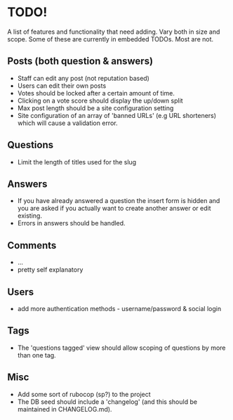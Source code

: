 # TODO!

A list of features and functionality that need adding.
Vary both in size and scope.
Some of these are currently in embedded TODOs. Most are not.

## Posts (both question & answers)

* Staff can edit any post (not reputation based)
* Users can edit their own posts
* Votes should be locked after a certain amount of time.
* Clicking on a vote score should display the up/down split
* Max post length should be a site configuration setting
* Site configuration of an array of 'banned URLs' (e.g URL shorteners) which
  will cause a validation error.

## Questions

* Limit the length of titles used for the slug

## Answers

* If you have already answered a question the insert form is hidden and you are
  asked if you actually want to create another answer or edit existing.
* Errors in answers should be handled.

## Comments

* ...
* pretty self explanatory

## Users

* add more authentication methods - username/password & social login

## Tags

* The 'questions tagged' view should allow scoping of questions by more than
  one tag.

## Misc

* Add some sort of rubocop (sp?) to the project
* The DB seed should include a 'changelog' (and this should be maintained
  in CHANGELOG.md).
